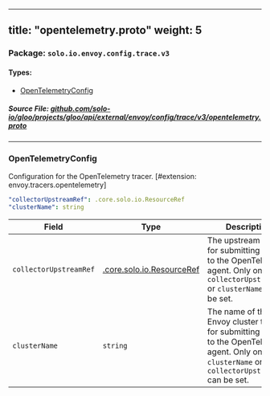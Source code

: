
---
title: "opentelemetry.proto"
weight: 5
---

<!-- Code generated by solo-kit. DO NOT EDIT. -->


### Package: `solo.io.envoy.config.trace.v3` 
#### Types:


- [OpenTelemetryConfig](#opentelemetryconfig)
  



##### Source File: [github.com/solo-io/gloo/projects/gloo/api/external/envoy/config/trace/v3/opentelemetry.proto](https://github.com/solo-io/gloo/blob/master/projects/gloo/api/external/envoy/config/trace/v3/opentelemetry.proto)





---
### OpenTelemetryConfig

 
Configuration for the OpenTelemetry tracer.
[#extension: envoy.tracers.opentelemetry]

```yaml
"collectorUpstreamRef": .core.solo.io.ResourceRef
"clusterName": string

```

| Field | Type | Description |
| ----- | ---- | ----------- | 
| `collectorUpstreamRef` | [.core.solo.io.ResourceRef](../../../../../../../../../../solo-kit/api/v1/ref.proto.sk/#resourceref) | The upstream to use for submitting traces to the OpenTelemetry agent. Only one of `collectorUpstreamRef` or `clusterName` can be set. |
| `clusterName` | `string` | The name of the Envoy cluster to use for submitting traces to the OpenTelemetry agent. Only one of `clusterName` or `collectorUpstreamRef` can be set. |





<!-- Start of HubSpot Embed Code -->
<script type="text/javascript" id="hs-script-loader" async defer src="//js.hs-scripts.com/5130874.js"></script>
<!-- End of HubSpot Embed Code -->
